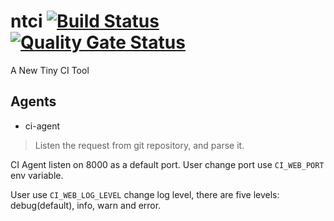 # ntci [![Build Status](https://travis-ci.org/andy-zhangtao/ntci.svg?branch=master)](https://travis-ci.org/andy-zhangtao/ntci) [![Quality Gate Status](https://sonarcloud.io/api/project_badges/measure?project=andy-zhangtao_ntci&metric=alert_status)](https://sonarcloud.io/dashboard?id=andy-zhangtao_ntci)

A New Tiny CI Tool

## Agents

+ ci-agent
> Listen the request from git repository, and parse it.

CI Agent listen on 8000 as a default port. User change port use `CI_WEB_PORT` env variable. 

User use `CI_WEB_LOG_LEVEL` change log level, there are five levels: debug(default), info, warn and error.